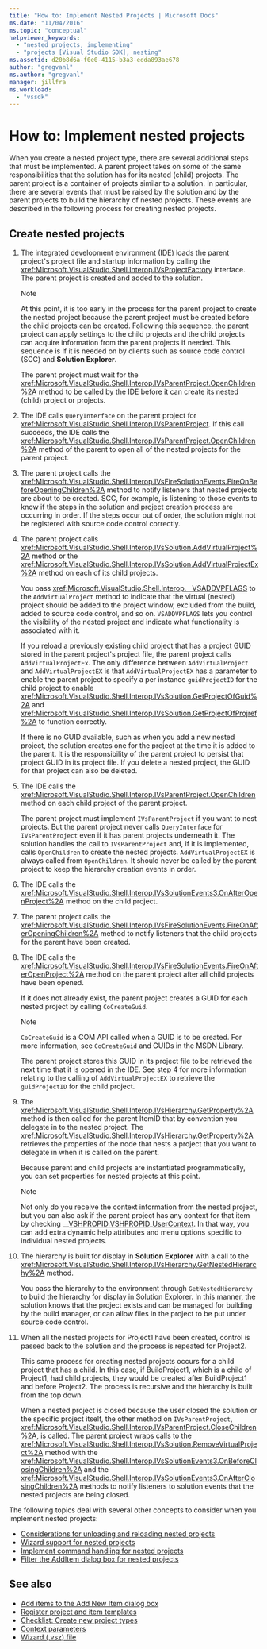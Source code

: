 ```yaml
---
title: "How to: Implement Nested Projects | Microsoft Docs"
ms.date: "11/04/2016"
ms.topic: "conceptual"
helpviewer_keywords:
  - "nested projects, implementing"
  - "projects [Visual Studio SDK], nesting"
ms.assetid: d20b8d6a-f0e0-4115-b3a3-edda893ae678
author: "gregvanl"
ms.author: "gregvanl"
manager: jillfra
ms.workload:
  - "vssdk"
---
```

# How to: Implement nested projects

When you create a nested project type, there are several additional steps that must be implemented. A parent project takes on some of the same responsibilities that the solution has for its nested (child) projects. The parent project is a container of projects similar to a solution. In particular, there are several events that must be raised by the solution and by the parent projects to build the hierarchy of nested projects. These events are described in the following process for creating nested projects.

## Create nested projects

1.  The integrated development environment (IDE) loads the parent project's project file and startup information by calling the <xref:Microsoft.VisualStudio.Shell.Interop.IVsProjectFactory> interface. The parent project is created and added to the solution.

    > [!NOTE]
    > At this point, it is too early in the process for the parent project to create the nested project because the parent project must be created before the child projects can be created. Following this sequence, the parent project can apply settings to the child projects and the child projects can acquire information from the parent projects if needed. This sequence is if it is needed on by clients such as source code control (SCC) and **Solution Explorer**.

     The parent project must wait for the <xref:Microsoft.VisualStudio.Shell.Interop.IVsParentProject.OpenChildren%2A> method to be called by the IDE before it can create its nested (child) project or projects.

2.  The IDE calls `QueryInterface` on the parent project for <xref:Microsoft.VisualStudio.Shell.Interop.IVsParentProject>. If this call succeeds, the IDE calls the <xref:Microsoft.VisualStudio.Shell.Interop.IVsParentProject.OpenChildren%2A> method of the parent to open all of the nested projects for the parent project.

3.  The parent project calls the <xref:Microsoft.VisualStudio.Shell.Interop.IVsFireSolutionEvents.FireOnBeforeOpeningChildren%2A> method to notify listeners that nested projects are about to be created. SCC, for example, is listening to those events to know if the steps in the solution and project creation process are occurring in order. If the steps occur out of order, the solution might not be registered with source code control correctly.

4.  The parent project calls <xref:Microsoft.VisualStudio.Shell.Interop.IVsSolution.AddVirtualProject%2A> method or the <xref:Microsoft.VisualStudio.Shell.Interop.IVsSolution.AddVirtualProjectEx%2A> method on each of its child projects.

     You pass <xref:Microsoft.VisualStudio.Shell.Interop.__VSADDVPFLAGS> to the `AddVirtualProject` method to indicate that the virtual (nested) project should be added to the project window, excluded from the build, added to source code control, and so on. `VSADDVPFLAGS` lets you control the visibility of the nested project and indicate what functionality is associated with it.

     If you reload a previously existing child project that has a project GUID stored in the parent project's project file, the parent project calls `AddVirtualProjectEx`. The only difference between `AddVirtualProject` and `AddVirtualProjectEX` is that `AddVirtualProjectEX` has a parameter to enable the parent project to specify a per instance `guidProjectID` for the child project to enable <xref:Microsoft.VisualStudio.Shell.Interop.IVsSolution.GetProjectOfGuid%2A> and <xref:Microsoft.VisualStudio.Shell.Interop.IVsSolution.GetProjectOfProjref%2A> to function correctly.

     If there is no GUID available, such as when you add a new nested project, the solution creates one for the project at the time it is added to the parent. It is the responsibility of the parent project to persist that project GUID in its project file. If you delete a nested project, the GUID for that project can also be deleted.

5.  The IDE calls the <xref:Microsoft.VisualStudio.Shell.Interop.IVsParentProject.OpenChildren> method on each child project of the parent project.

     The parent project must implement `IVsParentProject` if you want to nest projects. But the parent project never calls `QueryInterface` for `IVsParentProject` even if it has parent projects underneath it. The solution handles the call to `IVsParentProject` and, if it is implemented, calls `OpenChildren` to create the nested projects. `AddVirtualProjectEX` is always called from `OpenChildren`. It should never be called by the parent project to keep the hierarchy creation events in order.

6.  The IDE calls the <xref:Microsoft.VisualStudio.Shell.Interop.IVsSolutionEvents3.OnAfterOpenProject%2A> method on the child project.

7.  The parent project calls the <xref:Microsoft.VisualStudio.Shell.Interop.IVsFireSolutionEvents.FireOnAfterOpeningChildren%2A> method to notify listeners that the child projects for the parent have been created.

8.  The IDE calls the <xref:Microsoft.VisualStudio.Shell.Interop.IVsFireSolutionEvents.FireOnAfterOpenProject%2A> method on the parent project after all child projects have been opened.

     If it does not already exist, the parent project creates a GUID for each nested project by calling `CoCreateGuid`.

    > [!NOTE]
    > `CoCreateGuid` is a COM API called when a GUID is to be created. For more information, see `CoCreateGuid` and GUIDs in the MSDN Library.

     The parent project stores this GUID in its project file to be retrieved the next time that it is opened in the IDE. See step 4 for more information relating to the calling of `AddVirtualProjectEX` to retrieve the `guidProjectID` for the child project.

9. The <xref:Microsoft.VisualStudio.Shell.Interop.IVsHierarchy.GetProperty%2A> method is then called for the parent ItemID that by convention you delegate in to the nested project. The <xref:Microsoft.VisualStudio.Shell.Interop.IVsHierarchy.GetProperty%2A> retrieves the properties of the node that nests a project that you want to delegate in when it is called on the parent.

     Because parent and child projects are instantiated programmatically, you can set properties for nested projects at this point.

    > [!NOTE]
    > Not only do you receive the context information from the nested project, but you can also ask if the parent project has any context for that item by checking [__VSHPROPID.VSHPROPID_UserContext](<xref:Microsoft.VisualStudio.Shell.Interop.__VSHPROPID.VSHPROPID_UserContext>). In that way, you can add extra dynamic help attributes and menu options specific to individual nested projects.

10. The hierarchy is built for display in **Solution Explorer** with a call to the <xref:Microsoft.VisualStudio.Shell.Interop.IVsHierarchy.GetNestedHierarchy%2A> method.

     You pass the hierarchy to the environment through `GetNestedHierarchy` to build the hierarchy for display in Solution Explorer. In this manner, the solution knows that the project exists and can be managed for building by the build manager, or can allow files in the project to be put under source code control.

11. When all the nested projects for Project1 have been created, control is passed back to the solution and the process is repeated for Project2.

     This same process for creating nested projects occurs for a child project that has a child. In this case, if BuildProject1, which is a child of Project1, had child projects, they would be created after BuildProject1 and before Project2. The process is recursive and the hierarchy is built from the top down.

     When a nested project is closed because the user closed the solution or the specific project itself, the other method on `IVsParentProject`, <xref:Microsoft.VisualStudio.Shell.Interop.IVsParentProject.CloseChildren%2A>, is called. The parent project wraps calls to the <xref:Microsoft.VisualStudio.Shell.Interop.IVsSolution.RemoveVirtualProject%2A> method with the <xref:Microsoft.VisualStudio.Shell.Interop.IVsSolutionEvents3.OnBeforeClosingChildren%2A> and the <xref:Microsoft.VisualStudio.Shell.Interop.IVsSolutionEvents3.OnAfterClosingChildren%2A> methods to notify listeners to solution events that the nested projects are being closed.

The following topics deal with several other concepts to consider when you implement nested projects:

- [Considerations for unloading and reloading nested projects](../../extensibility/internals/considerations-for-unloading-and-reloading-nested-projects.md)
- [Wizard support for nested projects](../../extensibility/internals/wizard-support-for-nested-projects.md)
- [Implement command handling for nested projects](../../extensibility/internals/implementing-command-handling-for-nested-projects.md)
- [Filter the AddItem dialog box for nested projects](../../extensibility/internals/filtering-the-additem-dialog-box-for-nested-projects.md)

## See also

- [Add items to the Add New Item dialog box](../../extensibility/internals/adding-items-to-the-add-new-item-dialog-boxes.md)
- [Register project and item templates](../../extensibility/internals/registering-project-and-item-templates.md)
- [Checklist: Create new project types](../../extensibility/internals/checklist-creating-new-project-types.md)
- [Context parameters](../../extensibility/internals/context-parameters.md)
- [Wizard (.vsz) file](../../extensibility/internals/wizard-dot-vsz-file.md)